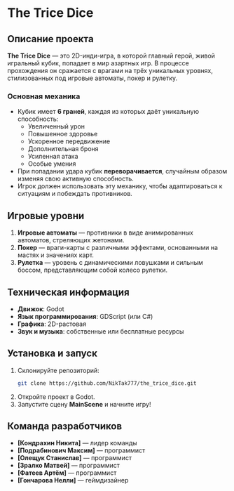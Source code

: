 # The Trice Dice

## Описание проекта
**The Trice Dice** — это 2D-инди-игра, в которой главный герой, живой игральный кубик, попадает в мир азартных игр. В процессе прохождения он сражается с врагами на трёх уникальных уровнях, стилизованных под игровые автоматы, покер и рулетку.

### Основная механика
- Кубик имеет **6 граней**, каждая из которых даёт уникальную способность:
  - Увеличенный урон
  - Повышенное здоровье
  - Ускоренное передвижение
  - Дополнительная броня
  - Усиленная атака
  - Особые умения
- При попадании удара кубик **переворачивается**, случайным образом изменяя свою активную способность.
- Игрок должен использовать эту механику, чтобы адаптироваться к ситуациям и побеждать противников.

## Игровые уровни
1. **Игровые автоматы** — противники в виде анимированных автоматов, стреляющих жетонами.
2. **Покер** — враги-карты с различными эффектами, основанными на мастях и значениях карт.
3. **Рулетка** — уровень с динамическими ловушками и сильным боссом, представляющим собой колесо рулетки.

## Техническая информация
- **Движок**: Godot
- **Язык программирования**: GDScript (или C#)
- **Графика**: 2D-растовая
- **Звук и музыка**: собственные или бесплатные ресурсы

## Установка и запуск
1. Склонируйте репозиторий:
   ```bash
   git clone https://github.com/NikTak777/the_trice_dice.git
   ```
2. Откройте проект в Godot.
3. Запустите сцену **MainScene** и начните игру!

## Команда разработчиков
- **[Кондрахин Никита]** — лидер команды
- **[Подрабинович Максим]** — программист
- **[Олещук Станислав]** — программист
- **[Зралко Матвей]** — программист
- **[Фатеев Артём]** — программист
- **[Гончарова Нелли]** — геймдизайнер
